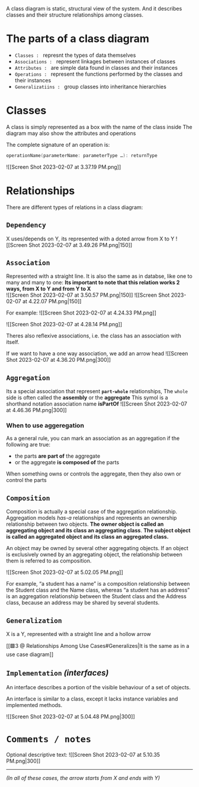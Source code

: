 A class diagram is static, structural view of the system. And it describes classes and their structure relationships among classes.

# The parts of a class diagram
- `Classes : ` represnt the types of data themselves
- `Associations : ` represent linkages between instances of classes
- `Attributes : ` are simple data found in classes and their instances
- `Operations : ` represent the functions performed by the classes and their instances
- `Generalizatiins : ` group classes into inheritance hierarchies

# Classes
A class is simply represented as a box with the name of the class inside
The diagram may also show the attributes and operations

The complete signature of an operation is:
```c
operationName(parameterName: parameterType …): returnType
```
![[Screen Shot 2023-02-07 at 3.37.19 PM.png]]

# Relationships
There are different types of relations in a class diagram:

## `Dependency` 
X uses/depends on Y, its represented with a doted arrow from X to Y 
	![[Screen Shot 2023-02-07 at 3.49.26 PM.png|150]]

## `Association` 
Represented with a straight line. It is also the same as in databse, like one to many and many to one: 
**Its important to note that this relation works 2 ways, from X to Y and from Y to X**	
![[Screen Shot 2023-02-07 at 3.50.57 PM.png|150]]
![[Screen Shot 2023-02-07 at 4.22.07 PM.png|150]]

For example:
	![[Screen Shot 2023-02-07 at 4.24.33 PM.png]]
	
![[Screen Shot 2023-02-07 at 4.28.14 PM.png]]

Theres also reflexive associations, i.e. the class has an association with itself.
	
If we want to have a one way association, we add an arrow head
![[Screen Shot 2023-02-07 at 4.36.20 PM.png|300]]
	
## `Aggregation`  
Its a special association that represent **`part-whole`** relationships, 
The `whole` side is often called the **assembly** or the **aggregate**
This symol is a shorthand notation association name **isPartOf**
![[Screen Shot 2023-02-07 at 4.46.36 PM.png|300]]

### When to use aggeregation
As a general rule, you can mark an association as an aggregation if the following are true:
- the parts **are part of** the aggregate
- or the aggregate **is composed of** the parts

When something owns or controls the aggregate, then they also own or control the parts

## `Composition`
Composition is actually a special case of the aggregation relationship. Aggregation models _has-a_ relationships and represents an ownership relationship between two objects. 
**The owner object is called an aggregating object and its class an aggregating class**. 
**The subject object is called an aggregated object and its class an aggregated class.**

An object may be owned by several other aggregating objects. If an object is exclusively owned by an aggregating object, the relationship between them is referred to as composition. 

![[Screen Shot 2023-02-07 at 5.02.05 PM.png]]


For example, “a student has a name” is a composition relationship between the Student class and the Name class, whereas “a student has an address” is an aggregation relationship between the Student class and the Address class, because an address may be shared by several students.

## `Generalization` 
X is a Y, represented with a straight line and a hollow arrow

[[🟩3 @ Relationships Among Use Cases#Generalizes|It is the same as in a use case diagram]]

## `Implementation` _(interfaces)_
An interface describes a portion of the visible behaviour of a set of objects.

An interface is similar to a class, except it lacks instance variables and implemented methods.

![[Screen Shot 2023-02-07 at 5.04.48 PM.png|300]]


# `Comments / notes` 
Optional descriptive text:
![[Screen Shot 2023-02-07 at 5.10.35 PM.png|300]]

---
_(In all of these cases, the arrow starts from X and ends with Y)_